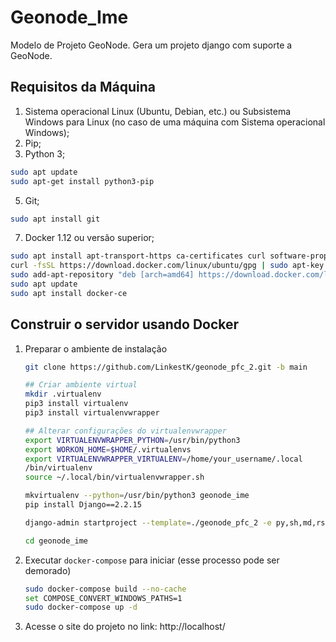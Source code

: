 # Geonode_Ime

Modelo de Projeto GeoNode. Gera um projeto django com suporte a GeoNode.

## Requisitos da Máquina
1. Sistema operacional Linux (Ubuntu, Debian, etc.) ou Subsistema Windows para Linux (no caso de uma máquina com Sistema operacional Windows);
2. Pip;
3. Python 3;
```bash
sudo apt update
sudo apt-get install python3-pip
```
5. Git;
```bash
sudo apt install git
```
7. Docker 1.12 ou versão superior;
```bash
sudo apt install apt-transport-https ca-certificates curl software-properties-common
curl -fsSL https://download.docker.com/linux/ubuntu/gpg | sudo apt-key add -
sudo add-apt-repository "deb [arch=amd64] https://download.docker.com/linux/ubuntu focal stable"
sudo apt update
sudo apt install docker-ce
```

## Construir o servidor usando Docker

1. Preparar o ambiente de instalação

    ```bash
    git clone https://github.com/LinkestK/geonode_pfc_2.git -b main
    
    ## Criar ambiente virtual
    mkdir .virtualenv
    pip3 install virtualenv
    pip3 install virtualenvwrapper
    
    ## Alterar configurações do virtualenvwrapper
    export VIRTUALENVWRAPPER_PYTHON=/usr/bin/python3
    export WORKON_HOME=$HOME/.virtualenvs
    export VIRTUALENVWRAPPER_VIRTUALENV=/home/your_username/.local
    /bin/virtualenv
    source ~/.local/bin/virtualenvwrapper.sh 
    
    mkvirtualenv --python=/usr/bin/python3 geonode_ime
    pip install Django==2.2.15

    django-admin startproject --template=./geonode_pfc_2 -e py,sh,md,rst,json,yml,ini,env,sample,properties -n monitoring-cron -n Dockerfile geonode_ime

    cd geonode_ime
    ```

2. Executar `docker-compose` para iniciar (esse processo pode ser demorado)

    ```bash
    sudo docker-compose build --no-cache
    set COMPOSE_CONVERT_WINDOWS_PATHS=1
    sudo docker-compose up -d
    ```

   
3. Acesse o site do projeto no link: http://localhost/


